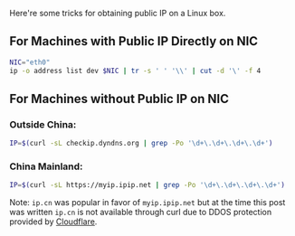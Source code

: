 Here're some tricks for obtaining public IP on a Linux box.
## For Machines with Public IP Directly on NIC
```bash
NIC="eth0"
ip -o address list dev $NIC | tr -s ' ' '\\' | cut -d '\' -f 4
```
## For Machines without Public IP on NIC
### Outside China:
```bash
IP=$(curl -sL checkip.dyndns.org | grep -Po '\d+\.\d+\.\d+\.\d+')
```
### China Mainland:
```bash
IP=$(curl -sL https://myip.ipip.net | grep -Po '\d+\.\d+\.\d+\.\d+')
```
Note: `ip.cn` was popular in favor of `myip.ipip.net` but at the time this post was written `ip.cn` is not available through curl due to DDOS protection provided by [Cloudflare](cloudflare.com).
